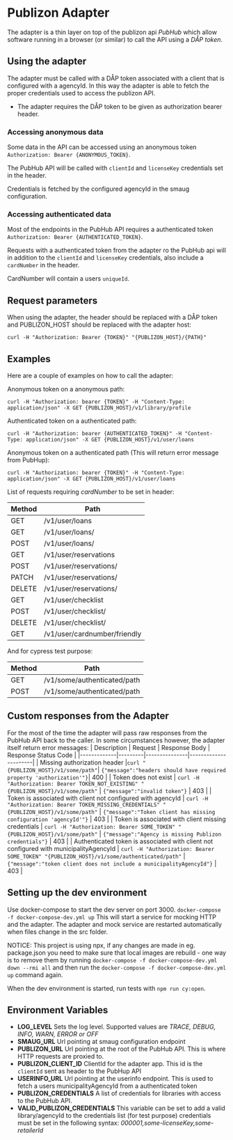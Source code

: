 # Publizon Adapter

The adapter is a thin layer on top of the publizon api _PubHub_ which allow software running in a browser (or similar) to call the API using a _DÅP token_.

## Using the adapter

The adapter must be called with a DÅP token associated with a client that is configured with a agencyId. In this way the adapter is able to fetch the proper credentials used to access the publizon API.

- The adapter requires the DÅP token to be given as authorization bearer header.

### Accessing anonymous data

Some data in the API can be accessed using an anonymous token `Authorization: Bearer {ANONYMOUS_TOKEN}`.

The PubHub API will be called with `clientId` and `licenseKey` credentials set in the header. 

Credentials is fetched by the configured agencyId in the smaug configuration.

### Accessing authenticated data

Most of the endpoints in  the PubHub API requires a authenticated token `Authorization: Bearer {AUTHENTICATED_TOKEN}`.

Requests with a authenticated token from the adapter ro the PubHub api will in addition to the `clientId` and `licenseKey` credentials, also include a `cardNumber` in the header. 

CardNumber will contain a users `uniqueId`.

## Request parameters

When using the adapter, the header should be replaced with a DÅP token and PUBLIZON_HOST should be replaced with the adapter host:

`curl -H "Authorization: Bearer {TOKEN}" "{PUBLIZON_HOST}/{PATH}"`

## Examples

Here are a couple of examples on how to call the adapter:

Anonymous token on a anonymous path:

`curl -H "Authorization: bearer {TOKEN}" -H "Content-Type: application/json" -X GET {PUBLIZON_HOST}/v1/library/profile`

Authenticated token on a authenticated path:

`curl -H "Authorization: bearer {AUTHENTICATED_TOKEN}" -H "Content-Type: application/json" -X GET {PUBLIZON_HOST}/v1/user/loans`

Anonymous token on a authenticated path (This will return error message from PubHup):

`curl -H "Authorization: bearer {TOKEN}" -H "Content-Type: application/json" -X GET {PUBLIZON_HOST}/v1/user/loans`

List of requests requiring _cardNumber_ to be set in header:

| Method | Path                         |
| ------ | -----------------------------|
| GET    | /v1/user/loans               | 
| GET    | /v1/user/loans/              |
| POST   | /v1/user/loans/              |
| GET    | /v1/user/reservations        |
| POST   | /v1/user/reservations/       |
| PATCH  | /v1/user/reservations/       |
| DELETE | /v1/user/reservations/       |
| GET    | /v1/user/checklist           |
| POST   | /v1/user/checklist/          |
| DELETE | /v1/user/checklist/          |
| GET    | /v1/user/cardnumber/friendly |

And for cypress test purpose:

| Method | Path                         |
| ------ | -----------------------------|
| GET    | /v1/some/authenticated/path  | 
| POST   | /v1/some/authenticated/path  |

## Custom responses from the Adapter

For the most of the time the adapter will pass raw responses from the PubHub API back to the caller. In some circumstances however, the adapter itself return error messages:
| Description | Request | Response Body | Response Status Code |
|-------------|---------|---------------|----------------------|
| Missing authorization header |`curl "{PUBLIZON_HOST}/v1/some/path"`| `{"message":"headers should have required property 'authorization'"}`| 400 |
| Token does not exist | `curl -H "Authorization: Bearer TOKEN_NOT_EXISTING" "{PUBLIZON_HOST}/v1/some/path"` | `{"message":"invalid token"}` | 403 |
| Token is associated with client not configured with agencyId | `curl -H "Authorization: Bearer TOKEN_MISSING_CREDENTIALS" "{PUBLIZON_HOST}/v1/some/path"` | `{"message":"Token client has missing configuration 'agencyId'"}` | 403 |
| Token is associated with client missing credentials | `curl -H "Authorization: Bearer SOME_TOKEN" "{PUBLIZON_HOST}/v1/some/path"` | `{"message":"Agency is missing Publizon credentials"}` | 403 |
| Authenticated token is associated with client not configured with municipalityAgencyId | `curl -H "Authorization: Bearer SOME_TOKEN" "{PUBLIZON_HOST}/v1/some/authenticated/path"` | `{"message":"token client does not include a municipalityAgencyId"}` | 403 |

## Setting up the dev environment

Use docker-compose to start the dev server on port 3000.
`docker-compose -f docker-compose-dev.yml up`
This will start a service for mocking HTTP and the adapter. The adapter and mock service are restarted automatically when files change in the src folder.

NOTICE:
This project is using npx, if any changes are made in eg. package.json you need to make sure that local images are rebuild - one way is to remove them by running
`docker-compose -f docker-compose-dev.yml down --rmi all` and then run the `docker-compose -f docker-compose-dev.yml up` command again.

When the dev environment is started, run tests with `npm run cy:open`.

## Environment Variables

- **LOG_LEVEL**
  Sets the log level. Supported values are _TRACE, DEBUG, INFO, WARN, ERROR or OFF_
- **SMAUG_URL**
  Url pointing at smaug configuration endpoint
- **PUBLIZON_URL**
  Url pointing at the root of the PubHub API. This is where HTTP requests are proxied to.
- **PUBLIZON_CLIENT_ID**
  ClientId for the adapter app. This id is the `clientId` sent as header to the PubHup API
- **USERINFO_URL**
  Url pointing at the userinfo endpoint. This is used to fetch a users municipalityAgencyId from a authenticated token
- **PUBLIZON_CREDENTIALS**
  A list of credentials for libraries with access to the PubHub API. 
- **VALID_PUBLIZON_CREDENTIALS**
  This variable can be set to add a valid library/agencyId to the credentials list (for test purpose)
  credentials must be set in the following syntax: _000001,some-licenseKey,some-retailerId_

